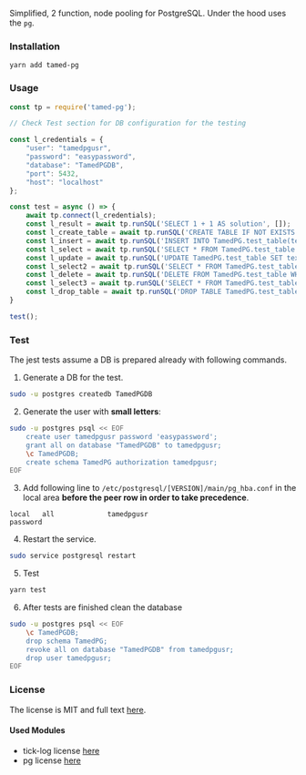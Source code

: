 Simplified, 2 function, node pooling for PostgreSQL. Under the hood uses the `pg`.

### Installation

```
yarn add tamed-pg
```

### Usage

```javascript
const tp = require('tamed-pg');

// Check Test section for DB configuration for the testing

const l_credentials = {
	"user": "tamedpgusr",
	"password": "easypassword",
	"database": "TamedPGDB",
	"port": 5432,
	"host": "localhost"
};

const test = async () => {
	await tp.connect(l_credentials);
	const l_result = await tp.runSQL('SELECT 1 + 1 AS solution', []);
	const l_create_table = await tp.runSQL('CREATE TABLE IF NOT EXISTS TamedPG.test_table (id SERIAL PRIMARY KEY, text VARCHAR(40) not null, complete BOOLEAN)', []);
	const l_insert = await tp.runSQL('INSERT INTO TamedPG.test_table(text, complete) values($1, $2) RETURNING *', ['hello world', false]);
	const l_select = await tp.runSQL('SELECT * FROM TamedPG.test_table WHERE id = $1', [l_insert.rows[0].id]);
	const l_update = await tp.runSQL('UPDATE TamedPG.test_table SET text = $1, complete = $2 WHERE id = $3', ['hello world 2', true, l_insert.rows[0].id]);
	const l_select2 = await tp.runSQL('SELECT * FROM TamedPG.test_table WHERE id = $1', [l_insert.rows[0].id]);
	const l_delete = await tp.runSQL('DELETE FROM TamedPG.test_table WHERE id = $1', [l_insert.rows[0].id]);
	const l_select3 = await tp.runSQL('SELECT * FROM TamedPG.test_table WHERE id = $1', [l_insert.rows[0].id]);
	const l_drop_table = await tp.runSQL('DROP TABLE TamedPG.test_table', []);
}

test();
```

### Test

The jest tests assume a DB is prepared already with following commands.

1. Generate a DB for the test.

```bash
sudo -u postgres createdb TamedPGDB
```

2. Generate the user with **small letters**:

```bash
sudo -u postgres psql << EOF
	create user tamedpgusr password 'easypassword';
	grant all on database "TamedPGDB" to tamedpgusr;
	\c TamedPGDB;
	create schema TamedPG authorization tamedpgusr;
EOF
```

3. Add following line to `/etc/postgresql/[VERSION]/main/pg_hba.conf` in the local area **before the peer row in order to take precedence**.

```
local   all             tamedpgusr                              password
```

4. Restart the service.

```bash
sudo service postgresql restart
```

5. Test

```bash
yarn test
```

6. After tests are finished clean the database

```bash
sudo -u postgres psql << EOF
	\c TamedPGDB;
	drop schema TamedPG;
	revoke all on database "TamedPGDB" from tamedpgusr;
	drop user tamedpgusr;
EOF
```

### License

The license is MIT and full text [here](LICENSE).

#### Used Modules

* tick-log license [here](./OtherLicenses/tick-log.txt)
* pg license [here](./OtherLicenses/pg.txt)
